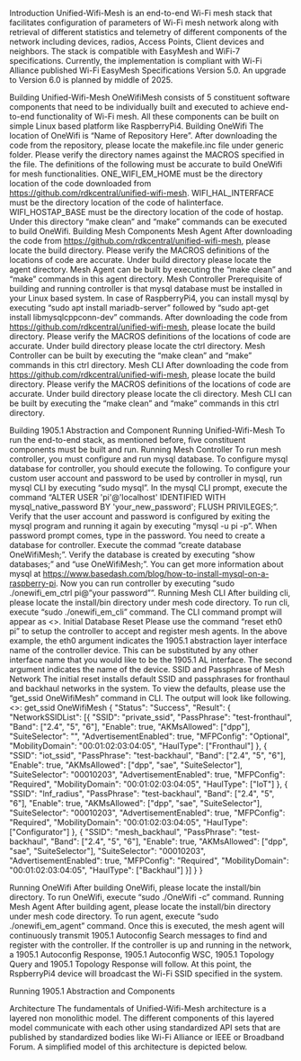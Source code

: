 Introduction
Unified-Wifi-Mesh is an end-to-end Wi-Fi mesh stack that facilitates configuration of parameters of Wi-Fi mesh network along with retrieval of different statistics and telemetry of different components of the network including devices, radios, Access Points, Client devices and neighbors. The stack is compatible with EasyMesh and WiFi-7 specifications. Currently, the implementation is compliant with Wi-Fi Alliance published Wi-Fi EasyMesh Specifications Version 5.0. An upgrade to Version 6.0 is planned by middle of 2025.

Building Unified-Wifi-Mesh
OneWifiMesh consists of 5 constituent software components that need to be individually built and executed to achieve end-to-end functionality of Wi-Fi mesh. All these components can be built on simple Linux based platform like RaspberryPi4. 
Building OneWifi
The location of OneWifi is “Name of Repository Here”. After downloading the code from the repository, please locate the makefile.inc file under generic folder. Please verify the directory names against the MACROS specified in the file. The definitions of the following must be accurate to build OneWifi for mesh functionalities.
ONE_WIFI_EM_HOME must be the directory location of the code downloaded from https://github.com/rdkcentral/unified-wifi-mesh. 
WIFI_HAL_INTERFACE must be the directory location of the code of halinterface.
WIFI_HOSTAP_BASE must be the directory location of the code of hostap.
Under this directory “make clean” and “make” commands can be executed to build OneWifi.
Building Mesh Components
Mesh Agent
After downloading the code from https://github.com/rdkcentral/unified-wifi-mesh, please locate the build directory. Please verify the MACROS definitions of the locations of code are accurate. Under build directory please locate the agent directory. Mesh Agent can be built by executing the “make clean” and “make” commands in this agent directory.
Mesh Controller
Prerequisite of building and running controller is that mysql database must be installed in your Linux based system. In case of RaspberryPi4, you can install mysql by executing “sudo apt install mariadb-server” followed by “sudo apt-get install libmysqlcppconn-dev” commands. After downloading the code from https://github.com/rdkcentral/unified-wifi-mesh, please locate the build directory. Please verify the MACROS definitions of the locations of code are accurate. Under build directory please locate the ctrl directory. Mesh Controller can be built by executing the “make clean” and “make” commands in this ctrl directory. 
Mesh CLI
After downloading the code from https://github.com/rdkcentral/unified-wifi-mesh, please locate the build directory. Please verify the MACROS definitions of the locations of code are accurate. Under build directory please locate the cli directory. Mesh CLI can be built by executing the “make clean” and “make” commands in this ctrl directory.

Building 1905.1 Abstraction and Component
Running Unified-Wifi-Mesh
To run the end-to-end stack, as mentioned before, five constituent components must be built and run.
Running Mesh Controller
To run mesh controller, you must configure and run mysql database. To configure mysql database for controller, you should execute the following. To configure your custom user account and password to be used by controller in mysql, run mysql CLI by executing “sudo mysql”. In the mysql CLI prompt, execute the command “ALTER USER 'pi'@'localhost' IDENTIFIED WITH mysql_native_password BY 'your_new_password'; FLUSH PRIVILEGES;”. Verify that the user account and password is configured by exiting the mysql program and running it again by executing “mysql -u pi -p”. When password prompt comes, type in the password. You need to create a database for controller. Execute the commad “create database OneWifiMesh;”. Verify the database is created by executing “show databases;” and “use OneWifiMesh;”. You can get more information about mysql at https://www.basedash.com/blog/how-to-install-mysql-on-a-raspberry-pi. Now you can run controller by executing “sudo ./onewifi_em_ctrl pi@”your password””.
Running Mesh CLI
After building cli, please locate the install/bin directory under mesh code directory. To run cli, execute “sudo ./onewifi_em_cli” command. The CLI command prompt will appear as <<OneWifiMeshCli>>. 
Initial Database Reset
Please use the command “reset eth0 pi” to setup the controller to accept and register mesh agents. In the above example, the eth0 argument indicates the 1905.1 abstraction layer interface name of the controller device. This can be substituted by any other interface name that you would like to be the 1905.1 AL interface. The second argument indicates the name of the device. 
SSID and Passphrase of Mesh Network
The initial reset installs default SSID and passphrases for fronthaul and backhaul networks in the system. To view the defaults, please use the “get_ssid OneWifiMesh” command in CLI. The output will look like following.
<<OneWifiMeshCli>>: get_ssid OneWifiMesh
{
    "Status":	"Success",
    "Result":	{
        "NetworkSSIDList":	[{
                "SSID":	"private_ssid",
                "PassPhrase":	"test-fronthaul",
                "Band":	["2.4", "5", "6"],
                "Enable":	true,
                "AKMsAllowed":	["dpp"],
                "SuiteSelector":	"",
                "AdvertisementEnabled":	true,
                "MFPConfig":	"Optional",
                "MobilityDomain":	"00:01:02:03:04:05",
                "HaulType":	["Fronthaul"]
            }, {
                "SSID":	"iot_ssid",
                "PassPhrase":	"test-backhaul",
                "Band":	["2.4", "5", "6"],
                "Enable":	true,
                "AKMsAllowed":	["dpp", "sae", "SuiteSelector"],
                "SuiteSelector":	"00010203",
                "AdvertisementEnabled":	true,
                "MFPConfig":	"Required",
                "MobilityDomain":	"00:01:02:03:04:05",
                "HaulType":	["IoT"]
            }, {
                "SSID":	"lnf_radius",
                "PassPhrase":	"test-backhaul",
                "Band":	["2.4", "5", "6"],
                "Enable":	true,
                "AKMsAllowed":	["dpp", "sae", "SuiteSelector"],
                "SuiteSelector":	"00010203",
                "AdvertisementEnabled":	true,
                "MFPConfig":	"Required",
                "MobilityDomain":	"00:01:02:03:04:05",
                "HaulType":	["Configurator"]
            }, {
                "SSID":	"mesh_backhaul",
                "PassPhrase":	"test-backhaul",
                "Band":	["2.4", "5", "6"],
                "Enable":	true,
                "AKMsAllowed":	["dpp", "sae", "SuiteSelector"],
                "SuiteSelector":	"00010203",
                "AdvertisementEnabled":	true,
                "MFPConfig":	"Required",
                "MobilityDomain":	"00:01:02:03:04:05",
                "HaulType":	["Backhaul"]
            }]
    }
}


Running OneWifi
After building OneWifi, please locate the install/bin directory. To run OneWifi, execute “sudo ./OneWifi -c” command.
Running Mesh Agent
After building agent, please locate the install/bin directory under mesh code directory. To run agent, execute “sudo ./onewifi_em_agent” command. Once this is executed, the mesh agent will continuously transmit 1905.1 Autoconfig Search messages to find and register with the controller. If the controller is up and running in the network, a 1905.1 Autoconfig Response, 1905.1 Autoconfig WSC, 1905.1 Topology Query and 1905.1 Topology Response will follow. At this point, the RspberryPi4 device will broadcast the Wi-Fi SSID specified in the system.

Running 1905.1 Abstraction and Components

Architecture
The fundamentals of Unified-Wifi-Mesh architecture is a layered non monolithic model. The different components of this layered model communicate with each other using standardized API sets that are published by standardized bodies like Wi-Fi Alliance or IEEE or Broadband Forum. A simplified model of this architecture is depicted below.

 
